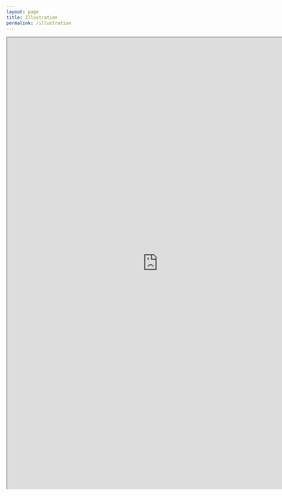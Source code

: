 ```yaml
---
layout: page
title: Illustration
permalink: /illustration
---
```

<center><iframe height="1200px" width="800px" src="https://lwflouisa.github.io/Portfolio/Gallery"></center>
